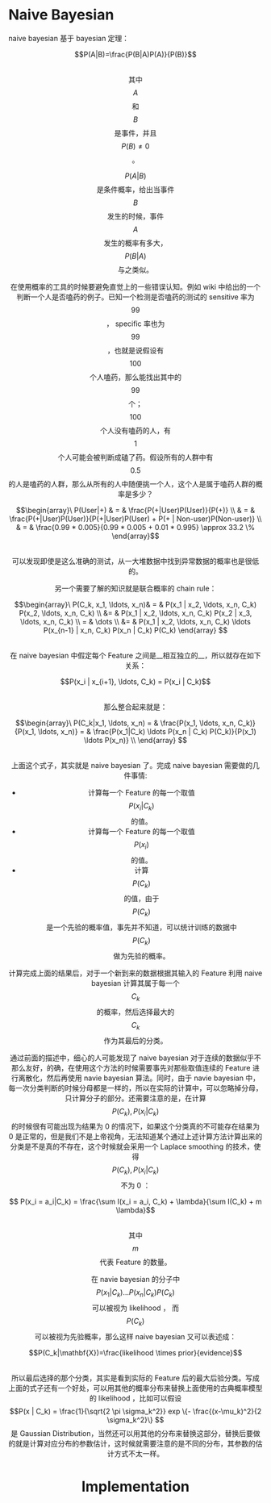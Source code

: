 # Naive Bayesian

naive bayesian 基于 bayesian 定理：

<center>$$P(A|B)=\frac{P(B|A)P(A)}{P(B)}$$<center><br/>

其中 $$A$$ 和 $$B$$ 是事件，并且 $$P(B) \neq 0$$。

$$P(A|B)$$ 是条件概率，给出当事件 $$B$$ 发生的时候，事件 $$A$$ 发生的概率有多大，$$P(B|A)$$ 与之类似。

在使用概率的工具的时候要避免直觉上的一些错误认知。例如 wiki 中给出的一个判断一个人是否嗑药的例子。已知一个检测是否嗑药的测试的 sensitive 率为 $$99%$$ ， specific 率也为 $$99%$$，也就是说假设有 $$100$$ 个人嗑药，那么能找出其中的 $$99$$ 个； $$100$$ 个人没有嗑药的人，有 $$1$$ 个人可能会被判断成磕了药。假设所有的人群中有 $$0.5%$$ 的人是嗑药的人群，那么从所有的人中随便挑一个人，这个人是属于嗑药人群的概率是多少？

<center> $$\begin{array}\ P(User|+) & = & \frac{P(+|User)P(User)}{P(+)} \\
& = & \frac{P(+|User)P(User)}{P(+|User)P(User) + P(+ | Non-user)P(Non-user)} \\ & = & \frac{0.99 * 0.005}{0.99 * 0.005 + 0.01 * 0.995}  \approx   33.2 \% \end{array}$$ <center><br/>

可以发现即使是这么准确的测试，从一大堆数据中找到异常数据的概率也是很低的。

另一个需要了解的知识就是联合概率的 chain rule：

<center>$$\begin{array}\ P(C_k, x_1, \ldots, x_n)& = & P(x_1 | x_2, \ldots, x_n, C_k) P(x_2, \ldots, x_n, C_k) \\ &= & P(x_1 | x_2, \ldots, x_n, C_k) P(x_2 | x_3, \ldots, x_n, C_k) \\ = & \dots \\ &= & P(x_1 | x_2, \ldots, x_n, C_k) \ldots P(x_{n-1} | x_n, C_k) P(x_n | C_k) P(C_k) \end{array} $$</center><br/>

在 naive bayesian 中假定每个 Feature 之间是__相互独立的__，所以就存在如下关系：

<center> $$P(x_i | x_{i+1}, \ldots, C_k) = P(x_i | C_k)$$ <center><br/>

那么整合起来就是：

<center>$$\begin{array}\ P(C_k|x_1, \ldots, x_n) = & \frac{P(x_1, \ldots, x_n, C_k)}{P(x_1, \ldots, x_n)} = & \frac{P(x_1|C_k) \ldots P(x_n | C_k) P(C_k)}{P(x_1) \ldots P(x_n)} \\ \end{array} $$</center><br/>

上面这个式子，其实就是 naive bayesian 了。完成 naive bayesian 需要做的几件事情:

* 计算每一个 Feature 的每一个取值 $$P(x_i|C_k)$$ 的值。
* 计算每一个 Feature 的每一个取值 $$P(x_i)$$ 的值。
* 计算 $$P(C_k)$$ 的值，由于 $$P(C_k)$$ 是一个先验的概率值，事先并不知道，可以统计训练的数据中 $$P(C_k)$$ 做为先验的概率。

计算完成上面的结果后，对于一个新到来的数据根据其输入的 Feature 利用 naive bayesian 计算其属于每一个 $$C_k$$ 的概率，然后选择最大的 $$C_k$$ 作为其最后的分类。

通过前面的描述中，细心的人可能发现了 naive bayesian 对于连续的数据似乎不那么友好，的确，在使用这个方法的时候需要事先对那些取值连续的 Feature 进行离散化，然后再使用 navie bayesian 算法。同时，由于 navie bayesian 中，每一次分类判断的时候分母都是一样的，所以在实际的计算中，可以忽略掉分母，只计算分子的部分。还需要注意的是，在计算 $$P(C_k), P(x_i|C_k)$$ 的时候很有可能出现为结果为 0 的情况下，如果这个分类真的不可能存在结果为 0 是正常的，但是我们不是上帝视角，无法知道某个通过上述计算方法计算出来的分类是不是真的不存在，这个时候就会采用一个 Laplace smoothing 的技术，使得 $$P(C_k), P(x_i|C_k)$$ 不为 0 ：

<center>$$ P(x_i = a_i|C_k) = \frac{\sum I(x_i = a_i, C_k) + \lambda}{\sum I(C_k) + m \lambda}$$</center><br/>

其中 $$m$$ 代表 Feature 的数量。

在 navie bayesian 的分子中 $$P(x_1|C_k) \ldots P(x_n | C_k) P(C_k)$$ 可以被视为 likelihood ， 而 $$P(C_k)$$ 可以被视为先验概率，那么这样 naive bayesian 又可以表述成：

<center>$$P(C_k|\mathbf{X})=\frac{likelihood \times prior}{evidence}$$</center><br/>

所以最后选择的那个分类，其实是看到实际的 Feature 后的最大后验分类。写成上面的式子还有一个好处，可以用其他的概率分布来替换上面使用的古典概率模型的 likelihood ，比如可以假设 $$P(x | C_k) = \frac{1}{\sqrt{2 \pi \sigma_k^2}} exp \{- \frac{(x-\mu_k)^2}{2 \sigma_k^2}\} $$ 是 Gaussian Distribution，当然还可以用其他的分布来替换这部分，替换后要做的就是计算对应分布的参数估计，这时候就需要注意的是不同的分布，其参数的估计方式不太一样。

# Implementation
